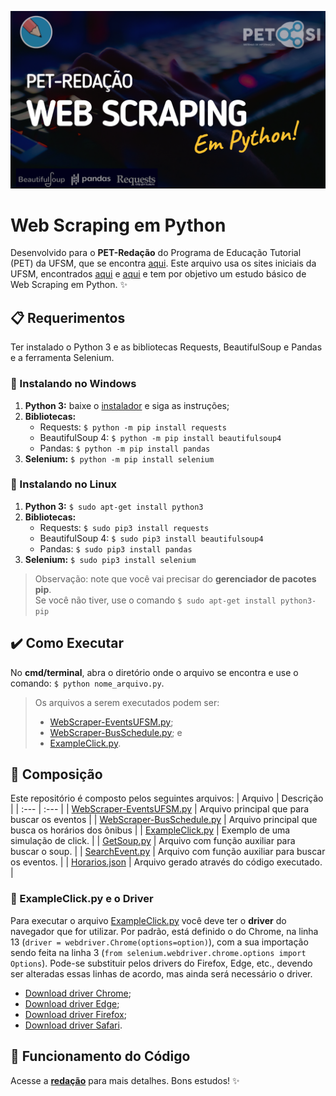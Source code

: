 ![img](./img.png)
# Web Scraping em Python
Desenvolvido para o **PET-Redação** do Programa de Educação Tutorial (PET) da UFSM, que se encontra [aqui](https://www.ufsm.br/pet/sistemas-de-informacao/2020/11/03/web-scraping-em-python/). Este arquivo usa os sites iniciais da UFSM, encontrados [aqui](https://www.ufsm.br/) e [aqui](https://www.ufsm.br/onibus-horarios?linha=UFSM%20BOMBEIROS&dia=DIAS%20%C3%9ATEIS) e tem por objetivo um estudo básico de Web Scraping em Python. :sparkles:
## :clipboard: Requerimentos
Ter instalado o Python 3 e as bibliotecas Requests, BeautifulSoup e Pandas e a ferramenta Selenium.
### :wrench: Instalando no Windows
1. **Python 3:** baixe o [instalador](https://www.python.org/downloads/) e siga as instruções;
2. **Bibliotecas:**
     - Requests: `$ python -m pip install requests`
     - BeautifulSoup 4: `$ python -m pip install beautifulsoup4`
     - Pandas: `$ python -m pip install pandas`
3. **Selenium:** `$ python -m pip install selenium`
### :wrench: Instalando no Linux
1. **Python 3:** `$ sudo apt-get install python3`
2. **Bibliotecas:**
     - Requests: `$ sudo pip3 install requests`
     - BeautifulSoup 4: `$ sudo pip3 install beautifulsoup4`
     - Pandas: `$ sudo pip3 install pandas`
3. **Selenium:** `$ sudo pip3 install selenium`
> Observação: note que você vai precisar do **gerenciador de pacotes pip**. <br> Se você não tiver, use o comando `$ sudo apt-get install python3-pip`
## :heavy_check_mark: Como Executar
No **cmd/terminal**, abra o diretório onde o arquivo se encontra e use o comando: `$ python nome_arquivo.py`.
> Os arquivos a serem executados podem ser: 
> - [WebScraper-EventsUFSM.py](/PET%20Redação%20-%20Web%20Scraping/WebScraper-EventsUFSM.py);
> - [WebScraper-BusSchedule.py](/PET%20Redação%20-%20Web%20Scraping/WebScraper-BusSchedule.py); e 
> - [ExampleClick.py](/PET%20Redação%20-%20Web%20Scraping/ExampleClick.py).
## :pencil: Composição
Este repositório é composto pelos seguintes arquivos:
| Arquivo | Descrição |
| :--- | :--- |
| [WebScraper-EventsUFSM.py](/PET%20Redação%20-%20Web%20Scraping/WebScraper-EventsUFSM.py) | Arquivo principal que para buscar os eventos |
| [WebScraper-BusSchedule.py](/PET%20Redação%20-%20Web%20Scraping/WebScraper-BusSchedule.py) | Arquivo principal que busca os horários dos ônibus |
| [ExampleClick.py](/PET%20Redação%20-%20Web%20Scraping/ExampleClick.py) | Exemplo de uma simulação de click. |
| [GetSoup.py](/PET%20Redação%20-%20Web%20Scraping/GetSoup.py) | Arquivo com função auxiliar para buscar o soup. |
| [SearchEvent.py](/PET%20Redação%20-%20Web%20Scraping/SearchEvent.py) | Arquivo com função auxiliar para buscar os eventos. |
| [Horarios.json](/PET%20Redação%20-%20Web%20Scraping/Horarios.json) | Arquivo gerado através do código executado. |

### :pushpin: ExampleClick.py e o Driver
Para executar o arquivo [ExampleClick.py](/PET%20Redação%20-%20Web%20Scraping/ExampleClick.py) você deve ter o **driver** do navegador que for utilizar. Por padrão, está definido o do Chrome, na linha 13 (`driver = webdriver.Chrome(options=option)`), com a sua importação sendo feita na linha 3 (`from selenium.webdriver.chrome.options import Options`). Pode-se substituir pelos drivers do Firefox, Edge, etc., devendo ser alteradas essas linhas de acordo, mas ainda será necessário o driver.
- [Download driver Chrome](https://chromedriver.chromium.org/downloads);
- [Download driver Edge](https://developer.microsoft.com/en-us/microsoft-edge/tools/webdriver/);
- [Download driver Firefox](https://github.com/mozilla/geckodriver/releases/tag/v0.28.0);
- [Download driver Safari](https://webkit.org/blog/6900/webdriver-support-in-safari-10/).
## :mag_right: Funcionamento do Código
Acesse a **[redação](https://www.ufsm.br/pet/sistemas-de-informacao/2020/11/03/web-scraping-em-python/)** para mais detalhes. Bons estudos! :sparkles:
